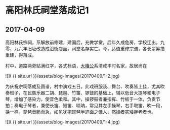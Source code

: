 高阳林氏祠堂落成记1
========================

2017-04-09
------------------------
高阳林氏宗祠，系解放前修建，建国后，充做学堂，后年久成危房，学校迁出。九零、九六年旧址改造成沿街店面，祠堂名存实亡。今，适值重修宗谱，各长辈筹措重建，得落成。

村中，道路两旁贴满红字，各式标语，[大椿公](http://baike.baidu.com/item/%E6%9E%97%E5%A4%A7%E6%A4%BF/4027831)系清咸丰时名家，故居尚在

![]( {{ site.url }}/assets/blog-images/20170409/1-2.jpg)

为庆祝宗祠落成及圆谱，村中演戏五日。此戏班服装、舞台、吹奏皆上佳，尤其吹奏班子，在民族乐器二胡、琵琶、竹笛、锣鼓的基础上，辅以低音大提琴和电子琴，增加了感染力，使音色柔和。其中，操锣鼓者兼指挥、竹板于一体，负责节拍；奏电子琴者，兼使长笛、短笛、唢呐，常见其左手操琴，右手取笛，吹一段，换一样。琵琶音脆而急，如见犹抱琵琶半遮面之佳人，然操者实矮胖老者也。

![]( {{ site.url }}/assets/blog-images/20170409/1-4.jpg)


